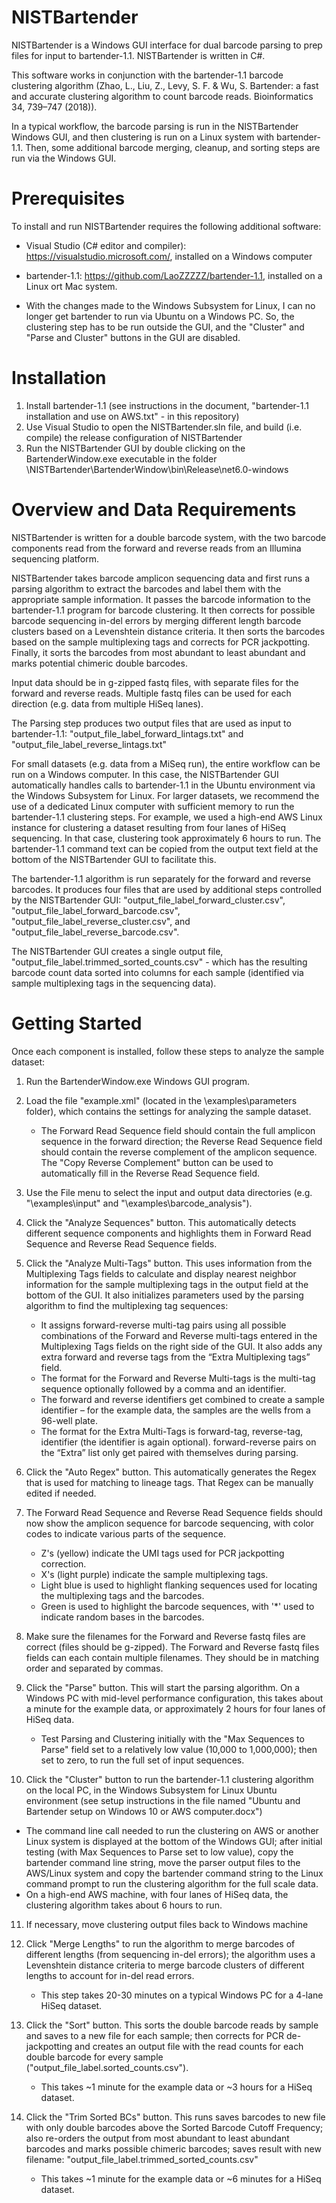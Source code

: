 # NISTBartender

NISTBartender is a Windows GUI interface for dual barcode parsing to prep files for input to bartender-1.1. NISTBartender is written in C#.

This software works in conjunction with the bartender-1.1 barcode clustering algorithm (Zhao, L., Liu, Z., Levy, S. F. & Wu, S. Bartender: a fast and accurate clustering algorithm to count barcode reads. Bioinformatics 34, 739–747 (2018)). 

In a typical workflow, the barcode parsing is run in the NISTBartender Windows GUI, and then clustering is run on a Linux system with bartender-1.1. Then, some additional barcode merging, cleanup, and sorting steps are run via the Windows GUI.

# Prerequisites

To install and run NISTBartender requires the following additional software:

- Visual Studio (C# editor and compiler): https://visualstudio.microsoft.com/, installed on a Windows computer

- bartender-1.1: https://github.com/LaoZZZZZ/bartender-1.1, installed on a Linux ort Mac system.

- With the changes made to the Windows Subsystem for Linux, I can no longer get bartender to run via Ubuntu on a Windows PC. So, the clustering step has to be run outside the GUI, and the "Cluster" and "Parse and Cluster" buttons in the GUI are disabled.

# Installation

1. Install bartender-1.1 (see instructions in the document, "bartender-1.1 installation and use on AWS.txt" - in this repository)
2. Use Visual Studio to open the NISTBartender.sln file, and build (i.e. compile) the release configuration of NISTBartender
3. Run the NISTBartender GUI by double clicking on the BartenderWindow.exe executable in the folder \NISTBartender\BartenderWindow\bin\Release\net6.0-windows



# Overview and Data Requirements

NISTBartender is written for a double barcode system, with the two barcode components read from the forward and reverse reads from an Illumina sequencing platform.

NISTBartender takes barcode amplicon sequencing data and first runs a parsing algorithm to extract the barcodes and label them with the appropriate sample information. It passes the barcode information to the bartender-1.1 program for barcode clustering. It then corrects for possible barcode sequencing in-del errors by merging different length barcode clusters based on a Levenshtein distance criteria. It then sorts the barcodes based on the sample multiplexing tags and corrects for PCR jackpotting. Finally, it sorts the barcodes from most abundant to least abundant and marks potential chimeric double barcodes.

Input data should be in g-zipped fastq files, with separate files for the forward and reverse reads. Multiple fastq files can be used for each direction (e.g. data from multiple HiSeq lanes).

The Parsing step produces two output files that are used as input to bartender-1.1: "output_file_label_forward_lintags.txt" and "output_file_label_reverse_lintags.txt"

For small datasets (e.g. data from a MiSeq run), the entire workflow can be run on a Windows computer. In this case, the NISTBartender GUI automatically handles calls to bartender-1.1 in the Ubuntu environment via the Windows Subsystem for Linux. For larger datasets, we recommend the use of a dedicated Linux computer with sufficient memory to run the bartender-1.1 clustering steps. For example, we used a high-end AWS Linux instance for clustering a dataset resulting from four lanes of HiSeq sequencing. In that case, clustering took approximately 6 hours to run. The bartender-1.1 command text can be copied from the output text field at the bottom of the NISTBartender GUI to facilitate this.

The bartender-1.1 algorithm is run separately for the forward and reverse barcodes. It produces four files that are used by additional steps controlled by the NISTBartender GUI: "output_file_label_forward_cluster.csv", "output_file_label_forward_barcode.csv", "output_file_label_reverse_cluster.csv", and "output_file_label_reverse_barcode.csv".

The NISTBartender GUI creates a single output file, "output_file_label.trimmed_sorted_counts.csv" - which has the resulting barcode count data sorted into columns for each sample (identified via sample multiplexing tags in the sequencing data).

# Getting Started

Once each component is installed, follow these steps to analyze the sample dataset:

1. Run the BartenderWindow.exe Windows GUI program.
2. Load the file "example.xml" (located in the \examples\parameters folder), which contains the settings for analyzing the sample dataset.
   - The Forward Read Sequence field should contain the full amplicon sequence in the forward direction; the Reverse Read Sequence field should contain the reverse complement of the amplicon sequence. The "Copy Reverse Complement" button can be used to automatically fill in the Reverse Read Sequence field.
3. Use the File menu to select the input and output data directories (e.g. "\examples\input" and "\examples\barcode_analysis"). 
4. Click the "Analyze Sequences" button. This automatically detects different sequence components and highlights them in Forward Read Sequence and Reverse Read Sequence fields.
5. Click the "Analyze Multi-Tags" button. This uses information from the Multiplexing Tags fields to calculate and display nearest neighbor information for the sample multiplexing tags in the output field at the bottom of the GUI. It also initializes parameters used by the parsing algorithm to find the multiplexing tag sequences:
   - It assigns forward-reverse multi-tag pairs using all possible combinations of the Forward and Reverse multi-tags entered in the Multiplexing Tags fields on the right side of the GUI. It also adds any extra forward and reverse tags from the “Extra Multiplexing tags” field.
   - The format for the Forward and Reverse Multi-tags is the multi-tag sequence optionally followed by a comma and an identifier.
   - The forward and reverse identifiers get combined to create a sample identifier – for the example data, the samples are the wells from a 96-well plate.
   - The format for the Extra Multi-Tags is forward-tag, reverse-tag, identifier (the identifier is again optional). forward-reverse pairs on the “Extra” list only get paired with themselves during parsing.
6. Click the "Auto Regex" button. This automatically generates the Regex that is used for matching to lineage tags. That Regex can be manually edited if needed. 
7. The Forward Read Sequence and Reverse Read Sequence fields should now show the amplicon sequence for barcode sequencing, with color codes to indicate various parts of the sequence.
   - Z's (yellow) indicate the UMI tags used for PCR jackpotting correction.
   - X's (light purple) indicate the sample multiplexing tags.
   - Light blue is used to highlight flanking sequences used for locating the multiplexing tags and the barcodes.
   - Green is used to highlight the barcode sequences, with '*' used to indicate random bases in the barcodes.

8. Make sure the filenames for the Forward and Reverse fastq files are correct (files should be g-zipped). The Forward and Reverse fastq files fields can each contain multiple filenames. They should be in matching order and separated by commas.
9. Click the "Parse" button. This will start the parsing algorithm. On a Windows PC with mid-level performance configuration, this takes about a minute for the example data, or approximately 2 hours for four lanes of HiSeq data.
   - Test Parsing and Clustering initially with the "Max Sequences to Parse" field set to a relatively low value (10,000 to 1,000,000); then set to zero, to run the full set of input sequences.
10. Click the "Cluster" button to run the bartender-1.1 clustering algorithm on the local PC, in the Windows Subsystem for Linux Ubuntu environment (see setup instructions in the file named "Ubuntu and Bartender setup on Windows 10 or AWS computer.docx")

   - The command line call needed to run the clustering on AWS or another Linux system is displayed at the bottom of the Windows GUI; after initial testing (with Max Sequences to Parse set to low value), copy the bartender command line string, move the parser output files to the AWS/Linux system and copy the bartender command string to the Linux command prompt to run the clustering algorithm for the full scale data.
   - On a high-end AWS machine, with four lanes of HiSeq data, the clustering algorithm takes about 6 hours to run.
11. If necessary, move clustering output files back to Windows machine
12. Click "Merge Lengths" to run the algorithm to merge barcodes of different lengths (from sequencing in-del errors); the algorithm uses a Levenshtein distance criteria to merge barcode clusters of different lengths to account for in-del read errors.

    - This step takes 20-30 minutes on a typical Windows PC for a 4-lane HiSeq dataset.
13. Click the "Sort" button. This sorts the double barcode reads by sample and saves to a new file for each sample; then corrects for PCR de-jackpotting and creates an output file with the read counts for each double barcode for every sample ("output_file_label.sorted_counts.csv").

    - This takes ~1 minute for the example data or ~3 hours for a HiSeq dataset.
14. Click the "Trim Sorted BCs" button. This runs saves barcodes to new file with only double barcodes above the Sorted Barcode Cutoff Frequency; also re-orders the output from most abundant to least abundant barcodes and marks possible chimeric barcodes; saves result with new filename: "output_file_label.trimmed_sorted_counts.csv"

    - This takes ~1 minute for the example data or ~6 minutes for a HiSeq dataset.
      	
